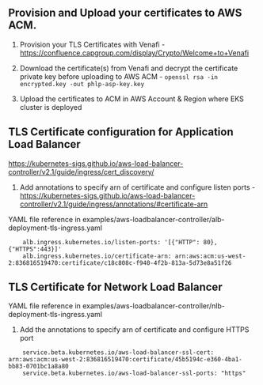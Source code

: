 ## Provision and Upload your certificates to AWS ACM. 
1. Provision your TLS Certificates with Venafi - https://confluence.capgroup.com/display/Crypto/Welcome+to+Venafi

2. Download the certificate(s) from Venafi and decrypt the certificate private key before uploading to AWS ACM - 
`openssl rsa -in encrypted.key -out phlp-asp-key.key` 

3. Upload the certificates to ACM in AWS Account & Region where EKS cluster is deployed

## TLS Certificate configuration for Application Load Balancer
https://kubernetes-sigs.github.io/aws-load-balancer-controller/v2.1/guide/ingress/cert_discovery/

1. Add annotations to specify arn of certificate and configure listen ports - https://kubernetes-sigs.github.io/aws-load-balancer-controller/v2.1/guide/ingress/annotations/#certificate-arn

YAML file reference in examples/aws-loadbalancer-controller/alb-deployment-tls-ingress.yaml 
```
    alb.ingress.kubernetes.io/listen-ports: '[{"HTTP": 80}, {"HTTPS":443}]'
    alb.ingress.kubernetes.io/certificate-arn: arn:aws:acm:us-west-2:836816519470:certificate/c18c808c-f940-4f2b-813a-5d73e8a51f26
``` 


## TLS Certificate for Network Load Balancer
YAML file reference in examples/aws-loadbalancer-controller/nlb-deployment-tls-ingress.yaml 
1. Add the annotations to specify arn of certificate and configure HTTPS port
```
    service.beta.kubernetes.io/aws-load-balancer-ssl-cert: arn:aws:acm:us-west-2:836816519470:certificate/45b5194c-e360-4ba1-bb83-0701bc1a8a80
    service.beta.kubernetes.io/aws-load-balancer-ssl-ports: "https"
``` 

